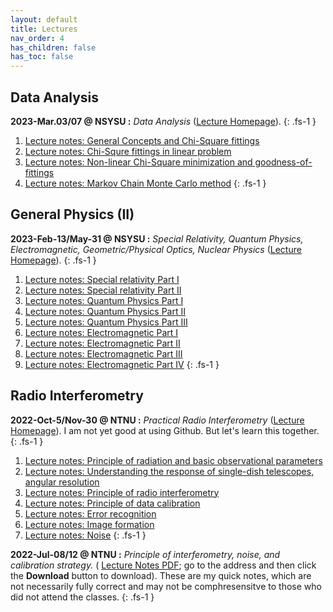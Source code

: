 ```yaml
---
layout: default
title: Lectures
nav_order: 4
has_children: false
has_toc: false
---
```


## Data Analysis

**2023-Mar.03/07 @ NSYSU :** *Data Analysis*
([Lecture Homepage](https://github.com/baobabyoo/Lecture_DataAnalysis)).
{: .fs-1 }

1. [Lecture notes: General Concepts and Chi-Square fittings](https://github.com/baobabyoo/Lecture_DataAnalysis/blob/main/lecture_notes/DataAnalysis_part1.pdf)
2. [Lecture notes: Chi-Squre fittings in linear problem](https://github.com/baobabyoo/Lecture_DataAnalysis/blob/main/lecture_notes/DataAnalysis_part2.pdf)
3. [Lecture notes: Non-linear Chi-Square minimization and goodness-of-fittings](https://github.com/baobabyoo/Lecture_DataAnalysis/blob/main/lecture_notes/DataAnalysis_part3.pdf)
4. [Lecture notes: Markov Chain Monte Carlo method](https://github.com/baobabyoo/Lecture_DataAnalysis/blob/main/lecture_notes/DataAnalysis_part4.pdf)
{: .fs-1 }

## General Physics (II)

**2023-Feb-13/May-31 @ NSYSU :** *Special Relativity, Quantum Physics, Electromagnetic, Geometric/Physical Optics, Nuclear Physics* ([Lecture Homepage](https://github.com/baobabyoo/Lecture_GeneralPhysics_2023Feb)).
{: .fs-1 }

1. [Lecture notes: Special relativity Part I](https://github.com/baobabyoo/Lecture_GeneralPhysics_2023Feb/blob/master/lecture_notes/SpecialRelativity_part1.pdf)
2. [Lecture notes: Special relativity Part II](https://github.com/baobabyoo/Lecture_GeneralPhysics_2023Feb/blob/master/lecture_notes/SpecialRelativity_part2.pdf)
3. [Lecture notes: Quantum Physics Part I](https://github.com/baobabyoo/Lecture_GeneralPhysics_2023Feb/blob/master/lecture_notes/QuantumPhysics_part1.pdf)
4. [Lecture notes: Quantum Physics Part II](https://github.com/baobabyoo/Lecture_GeneralPhysics_2023Feb/blob/master/lecture_notes/QuantumPhysics_part2.pdf)
5. [Lecture notes: Quantum Physics Part III](https://github.com/baobabyoo/Lecture_GeneralPhysics_2023Feb/blob/master/lecture_notes/QuantumPhysics_part3.pdf)
6. [Lecture notes: Electromagnetic Part I](https://github.com/baobabyoo/Lecture_GeneralPhysics_2023Feb/blob/master/lecture_notes/Electromagnetic_part1.pdf)
7. [Lecture notes: Electromagnetic Part II](https://github.com/baobabyoo/Lecture_GeneralPhysics_2023Feb/blob/master/lecture_notes/Electromagnetic_part2.pdf)
8. [Lecture notes: Electromagnetic Part III](https://github.com/baobabyoo/Lecture_GeneralPhysics_2023Feb/blob/master/lecture_notes/Electromagnetic_part3.pdf)
9. [Lecture notes: Electromagnetic Part IV](https://github.com/baobabyoo/Lecture_GeneralPhysics_2023Feb/blob/master/lecture_notes/Electromagnetic_part4.pdf)
{: .fs-1 }

## Radio Interferometry

**2022-Oct-5/Nov-30 @ NTNU :** *Practical Radio Interferometry* ([Lecture Homepage](https://github.com/baobabyoo/Lecture_RadioInterferometry_2022Oct)). I am not yet good at using Github. But let's learn this together.
{: .fs-1 }

1. [Lecture notes: Principle of radiation and basic observational parameters](https://github.com/baobabyoo/Lecture_RadioInterferometry_2022Oct/blob/main/lecture_notes/RadioAstronomy_2022Oct_lecture1_NTNU.pdf)
2. [Lecture notes: Understanding the response of single-dish telescopes, angular resolution](https://github.com/baobabyoo/Lecture_RadioInterferometry_2022Oct/blob/main/lecture_notes/RadioAstronomy_2022Oct_lecture2_NTNU.pdf)
3. [Lecture notes: Principle of radio interferometry](https://github.com/baobabyoo/Lecture_RadioInterferometry_2022Oct/blob/main/lecture_notes/RadioAstronomy_2022Oct_lecture3_NTNU.pdf)
4. [Lecture notes: Principle of data calibration](https://github.com/baobabyoo/Lecture_RadioInterferometry_2022Oct/blob/main/lecture_notes/RadioAstronomy_2022Oct_lecture4_NTNU.pdf)
5. [Lecture notes: Error recognition](https://github.com/baobabyoo/Lecture_RadioInterferometry_2022Oct/blob/main/lecture_notes/RadioAstronomy_2022Oct_lecture5_NTNU.pdf)
6. [Lecture notes: Image formation](https://github.com/baobabyoo/Lecture_RadioInterferometry_2022Oct/blob/main/lecture_notes/RadioAstronomy_2022Oct_lecture6_NTNU.pdf)
7. [Lecture notes: Noise](https://github.com/baobabyoo/Lecture_RadioInterferometry_2022Oct/blob/main/lecture_notes/RadioAstronomy_2022Oct_lecture7_NTNU.pdf)
{: .fs-1 }

**2022-Jul-08/12 @ NTNU :** *Principle of interferometry, noise, and calibration strategy.* ( [Lecture Notes PDF](https://github.com/baobabyoo/baobabyoo.github.io/blob/main/pages/files/lecture_notes/2022/Radio_interferometry_2022Jul.pdf); go to the address and then click the **Download** button to download). These are my quick notes, which are not necessarily fully correct and may not be comphresensitve to those who did not attend the classes.
{: .fs-1 }
